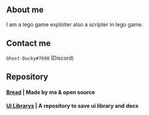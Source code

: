 ## About me
I am a lego game exploiter also a scripter in lego game.

## Contact me
`Ghost-Ducky#7698` (Discord)
## Repository
#### [Bread](https://github.com/GhostDuckyy/Bread) | Made by me & open source
#### [Ui Librarys](https://github.com/GhostDuckyy/Ui-Librarys) | A repository to save ui library and docs
